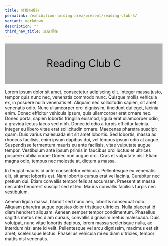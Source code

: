 ```yaml
---
title: 总裁书香轩
permalink: /exhibition-holding-area/present/reading-club-3/
variant: markdown
description: ""
third_nav_title: 立足现在
---
```

![](/images/Exhibition%20Mockup/Exhibition_ReadingClubC.jpg)

Lorem ipsum dolor sit amet, consectetur adipiscing elit. Integer massa justo, tempor quis nunc nec, venenatis commodo nunc. Quisque mollis vehicula ex, in posuere nulla venenatis et. Aliquam nec sollicitudin sapien, sit amet venenatis odio. Nunc ullamcorper orci dignissim, tincidunt dui eget, lacinia enim. Donec efficitur vehicula ipsum, quis ullamcorper erat ornare nec. Donec porta, sapien lobortis fringilla euismod, ligula erat ullamcorper odio, a gravida lectus lacus sed nibh. Donec id odio a turpis efficitur lacinia. Integer eu libero vitae erat sollicitudin ornare. Maecenas pharetra suscipit quam. Duis varius malesuada elit sit amet lobortis. Sed lobortis, massa ac rhoncus facilisis, enim ipsum dapibus dui, vel tempus ipsum odio at augue. Suspendisse fermentum mauris eu ante facilisis, vitae vulputate augue tempor. Vestibulum ante ipsum primis in faucibus orci luctus et ultrices posuere cubilia curae; Donec non augue orci. Cras et vulputate nisl. Etiam magna odio, tempus nec molestie at, dictum a massa.

In feugiat mauris id ante consectetur vehicula. Pellentesque eu venenatis elit, sit amet lobortis est. Nam lobortis cursus erat vel lacinia. Curabitur nec pretium dui. Etiam convallis tempor felis at accumsan. Praesent at massa nec ante hendrerit suscipit sed et leo. Mauris convallis facilisis turpis nec vestibulum.

Aenean ligula massa, blandit sed nunc nec, lobortis consequat odio. Aliquam pharetra augue egestas dolor tristique ultricies. Nulla placerat id diam hendrerit aliquam. Aenean semper tempor condimentum. Phasellus sagittis metus nec diam cursus, convallis dignissim metus malesuada. Duis volutpat, nunc vitae lobortis dapibus, lorem massa scelerisque nulla, ac interdum nisi ante id velit. Pellentesque vel arcu dignissim, maximus est sit amet, scelerisque lectus. Phasellus vehicula mi eu diam ultricies, tempor mattis nisl venenatis.